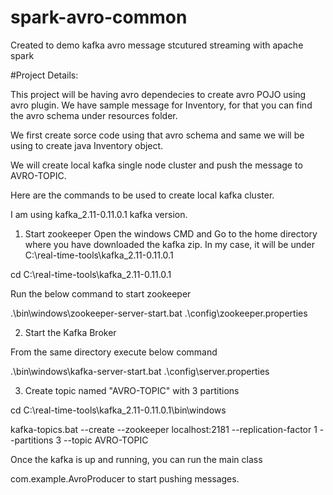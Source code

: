 # spark-avro-common
Created to demo kafka avro message stcutured streaming with apache spark

#Project Details:

This project will be having avro dependecies to create avro POJO using avro plugin.
We have sample message for Inventory, for that you can find the avro schema under resources folder.

We first create sorce code using that avro schema and same we will be using to create java Inventory
object.

We will create local kafka single node cluster and push the message to AVRO-TOPIC.

Here are the commands to be used to create local kafka cluster.

I am using kafka_2.11-0.11.0.1 kafka version.

1. Start zookeeper
Open the windows CMD and Go to the home directory where you have downloaded the kafka zip.
In my case, it will be under C:\real-time-tools\kafka_2.11-0.11.0.1

cd C:\real-time-tools\kafka_2.11-0.11.0.1

Run the below command to start zookeeper

.\bin\windows\zookeeper-server-start.bat .\config\zookeeper.properties

2. Start the Kafka Broker

From the same directory execute below command

.\bin\windows\kafka-server-start.bat .\config\server.properties

3. Create topic named "AVRO-TOPIC" with 3 partitions

cd C:\real-time-tools\kafka_2.11-0.11.0.1\bin\windows

kafka-topics.bat --create --zookeeper localhost:2181 --replication-factor 1 --partitions 3 --topic AVRO-TOPIC

Once the kafka is up and running, you can run the main class

com.example.AvroProducer to start pushing messages. 
 